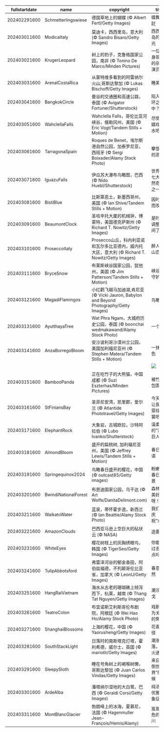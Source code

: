 |fullstartdate|name|copyright|title|image|
|--|--|--|--|--|
202402291600|Schmetterlingswiese|德国草地上的蝴蝶 (© Albert Fertl/Getty Images)|蝶舞翩跹|![](/zh-CN/2024/03/202402291600Schmetterlingswiese.jpg)|
202403011600|ModicaItaly|莫迪卡，西西里岛，意大利 (© Sandro Bisaro/Getty Images)|西西里岛的风光|![](/zh-CN/2024/03/202403011600ModicaItaly.jpg)|
202403021600|KrugerLeopard|树上的豹子，克鲁格国家公园，南非 (© Tonino De Marco/Minden Pictures)|一位浑身斑点的杂技演员|![](/zh-CN/2024/03/202403021600KrugerLeopard.jpg)|
202403031600|ArenalCostaRica|从蒙特维多看到的阿雷纳尔火山,哥斯达黎加 (© Lukas Bischoff/Getty Images)|睡美人|![](/zh-CN/2024/03/202403031600ArenalCostaRica.jpg)|
202403041600|BangkokCircle|曼谷的交通圈和高速公路，泰国 (© Avigator Fortuner/Shutterstock)|陷入循环之中？|![](/zh-CN/2024/03/202403041600BangkokCircle.jpg)|
202403051600|WahclellaFalls|Wahclella Falls，哥伦比亚河峡谷，俄勒冈州，美国 (© Eric Vogt/Tandem Stills + Motion)|尽情地嬉戏玩水吧！|![](/zh-CN/2024/03/202403051600WahclellaFalls.jpg)|
202403061600|TarragonaSpain|Roques de Benet，埃尔斯港自然公园，加泰罗尼亚，西班牙 (© Sergi Boixader/Alamy Stock Photo)|攀登新的高峰|![](/zh-CN/2024/03/202403061600TarragonaSpain.jpg)|
202403071600|IguazuFalls|伊瓜苏大瀑布鸟瞰图，巴西 (© Nido Huebl/Shutterstock)|世界新七大自然奇观之一|![](/zh-CN/2024/03/202403071600IguazuFalls.jpg)|
202403081600|BistiBlue|比斯第恶土，新墨西哥州，美国 (© Ian Shive/Tandem Stills + Motion)|因时间而改变|![](/zh-CN/2024/03/202403081600BistiBlue.jpg)|
202403091600|BeaumontClock|圣哈辛托大厦的机械钟，博蒙特，美国德克萨斯州 (© Richard T. Nowitz/Getty Images)|是时候调整时间了|![](/zh-CN/2024/03/202403091600BeaumontClock.jpg)|
202403101600|ProseccoItaly|Prosecco山丘，科内利亚诺和瓦尔多比亚德内，威内托大区，意大利 (© Richard T. Nowitz/Getty Images)|醉人的山峦|![](/zh-CN/2024/03/202403101600ProseccoItaly.jpg)|
202403111600|BryceSnow|布莱斯峡谷国家公园，犹他州，美国 (© Jim Patterson/Tandem Stills + Motion)|峡谷的守护者|![](/zh-CN/2024/03/202403111600BryceSnow.jpg)|
202403121600|MagadiFlamingos|小红鹳飞越马加迪湖,肯尼亚 (© Vicki Jauron, Babylon and Beyond Photography/Getty Images)|鸟瞰|![](/zh-CN/2024/03/202403121600MagadiFlamingos.jpg)|
202403131600|AyutthayaTree|Wat Phra Ngam，大城府历史公园，泰国 (© boonchai wedmakawand/Alamy Stock Photo)|一个π|![](/zh-CN/2024/03/202403131600AyutthayaTree.jpg)|
202403141600|AnzaBorregoBloom|安沙波利哥沙漠州立公园，美国加利福尼亚州 (© Stephen Matera/Tandem Stills + Motion)|一抹春色|![](/zh-CN/2024/03/202403141600AnzaBorregoBloom.jpg)|
||||![](/zh-CN/2024/03/.jpg)|
202403151600|BambooPanda|正在吃竹子的大熊猫，中国成都 (© Suzi Eszterhas/Minden Pictures)|被竹子包围了|![](/zh-CN/2024/03/202403151600BambooPanda.jpg)|
202403161600|StFiniansBay|圣菲尼安湾，凯里郡，爱尔兰 (© Atlantide Phototravel/Getty Images)|今天，让我们穿绿衣裳吧！|![](/zh-CN/2024/03/202403161600StFiniansBay.jpg)|
202403171600|ElephantRock|大象岩，古城欧拉，沙特阿拉伯 (© Lubo Ivanko/Shutterstock)|温柔的“沙丘巨人”|![](/zh-CN/2024/03/202403171600ElephantRock.jpg)|
202403181600|AlmondBloom|盛开的扁桃树, 加利福尼亚州，美国 (© Jeffrey Lewis/Tandem Stills + Motion)|春日私语|![](/zh-CN/2024/03/202403181600AlmondBloom.jpg)|
202403191600|Springequinox2024|鸟瞰春日盛开的樱花，中国 (© outcast85/Getty images)|粉嫩的春日美景|![](/zh-CN/2024/03/202403191600Springequinox2024.jpg)|
202403201600|BwindiNationalForest|布恩迪国家公园，乌干达 (© Art Wolfe/DanitaDelimont.com)|森林多美好呀！|![](/zh-CN/2024/03/202403201600BwindiNationalForest.jpg)|
202403211600|WaikatoWater|蓝泉，蒂怀霍步道，新西兰 (© Ian Beattie/Alamy Stock Photo)|我们在庆祝“水”？|![](/zh-CN/2024/03/202403211600WaikatoWater.jpg)|
202403221600|AmazonClouds|巴西亚马逊上空巨大的砧状云 (© NASA)|造雾|![](/zh-CN/2024/03/202403221600AmazonClouds.jpg)|
202403231600|WhiteEyes|樱花树枝上的灰胸绣眼鸟，韩国 (© TigerSeo/Getty Images)|你能挪过去一点吗?|![](/zh-CN/2024/03/202403231600WhiteEyes.jpg)|
202403241600|TulipAbbotsford|弗雷泽河谷的郁金香田，阿伯兹福德，不列颠哥伦比亚省，加拿大 (© LeonU/Getty Images)|春意盎然|![](/zh-CN/2024/03/202403241600TulipAbbotsford.jpg)|
202403251600|HangRaiVietnam|海水从古老的珊瑚礁上倾泻而下，杭莱，越南 (© Thang Tat Nguyen/Getty Images)|潮汐探戈|![](/zh-CN/2024/03/202403251600HangRaiVietnam.jpg)|
202403261600|TeatroColon|布宜诺斯艾利斯哥伦布剧院，阿根廷 (© Wei Hao Ho/Alamy Stock Photo)|戏剧成为关注的焦点|![](/zh-CN/2024/03/202403261600TeatroColon.jpg)|
202403271600|ShanghaiBlossoms|上海的樱花，中国 (© Yaorusheng/Getty Images)|花香满径|![](/zh-CN/2024/03/202403271600ShanghaiBlossoms.jpg)|
202403281600|SouthStackLight|日落时的南斯塔克灯塔，霍利希德，威尔士，英国 (© mariotlr/Getty Images)|潮涨潮落，灯火通明|![](/zh-CN/2024/03/202403281600SouthStackLight.jpg)|
202403291600|SleepySloth|睡在号角树上的褐喉树懒，哥斯达黎加 (© Juan Carlos Vindas/Getty Images)|来自“颠倒世界”的问候|![](/zh-CN/2024/03/202403291600SleepySloth.jpg)|
202403301600|ArdeAlba|潘塔纳尔湿地的大白鹭，巴西 (© Geraldi Corsi/Getty Images)|纯洁与优雅的象征|![](/zh-CN/2024/03/202403301600ArdeAlba.jpg)|
202403311600|MontBlancGlacier|勃朗峰上的冰海，夏慕尼，法国 (© Hagenmuller Jean-François/Hemis/Alamy)|岌岌可危的冰川|![](/zh-CN/2024/03/202403311600MontBlancGlacier.jpg)|
